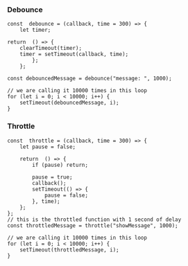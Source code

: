 


### Debounce
```
const  debounce = (callback, time = 300) => {
    let timer;  
      
return  () => {  
    clearTimeout(timer);  
    timer = setTimeout(callback, time);  
    	};  
    };
    
const debouncedMessage = debounce("message: ", 1000);  

// we are calling it 10000 times in this loop  
for (let i = 0; i < 10000; i++) {  
    setTimeout(debouncedMessage, i);  
}
```
### Throttle

    const  throttle = (callback, time = 300) => {  
	    let pause = false;  
      
	    return  () => {  
		    if (pause) return;  
		    
		    pause = true;  
		    callback();  
		    setTimeout(() => {  
			    pause = false;  
		    }, time);  
	    };  
    };
    // this is the throttled function with 1 second of delay  
    const throttledMessage = throttle("showMessage", 1000);  
      
    // we are calling it 10000 times in this loop  
    for (let i = 0; i < 10000; i++) {  
	    setTimeout(throttledMessage, i);  
    }

